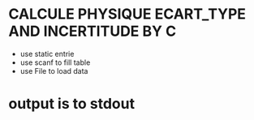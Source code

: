 # CALCULE PHYSIQUE ECART_TYPE AND INCERTITUDE BY C
- use static entrie
- use scanf to fill table
- use File to load data
# output is to stdout
